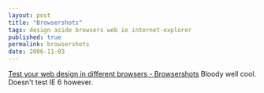 ```yaml
---
layout: post
title: "Browsershots"
tags: design aside browsers web ie internet-explorer
published: true
permalink: browsershots
date: 2006-11-03
---
```


<a href="http://browsershots.org/">Test your web design in different browsers - Browsershots</a>  Bloody well cool.  Doesn't test IE 6 however.
